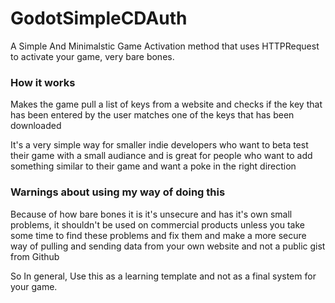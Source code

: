 # GodotSimpleCDAuth
A Simple And Minimalstic Game Activation method that uses HTTPRequest to activate your game, very bare bones.

### How it works
Makes the game pull a list of keys from a website and checks if the key that has been entered by the user matches one of the keys that has been downloaded

It's a very simple way for smaller indie developers who want to beta test their game with a small audiance and is great for people who want to add something similar to their game and want a poke in the right direction

### Warnings about using my way of doing this
Because of how bare bones it is it's unsecure and has it's own small problems, it shouldn't be used on commercial products unless you take some time to find these problems and fix them and make a more secure way of pulling and sending data from your own website and not a public gist from Github

So In general, Use this as a learning template and not as a final system for your game.
